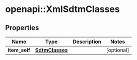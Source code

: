 # openapi::XmlSdtmClasses


## Properties
Name | Type | Description | Notes
------------ | ------------- | ------------- | -------------
**item_self** | [**SdtmClasses**](SdtmClasses.md) |  | [optional] 


